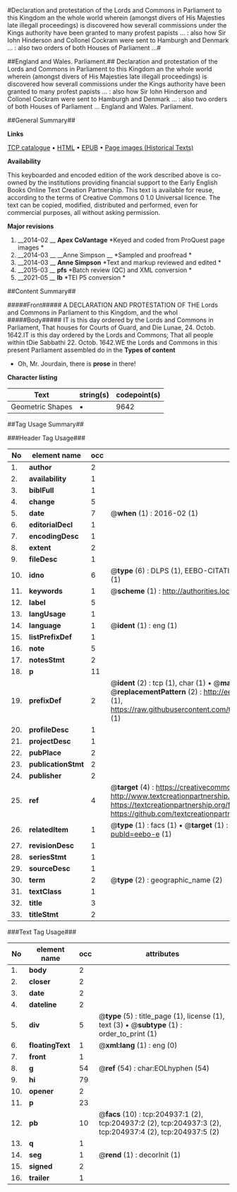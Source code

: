 #Declaration and protestation of the Lords and Commons in Parliament to this Kingdom an the whole world wherein (amongst divers of His Majesties late illegall proceedings) is discovered how severall commissions under the Kings authority have been granted to many profest papists ... : also how Sir Iohn Hinderson and Collonel Cockram were sent to Hamburgh and Denmark ... : also two orders of both Houses of Parliament ...#

##England and Wales. Parliament.##
Declaration and protestation of the Lords and Commons in Parliament to this Kingdom an the whole world wherein (amongst divers of His Majesties late illegall proceedings) is discovered how severall commissions under the Kings authority have been granted to many profest papists ... : also how Sir Iohn Hinderson and Collonel Cockram were sent to Hamburgh and Denmark ... : also two orders of both Houses of Parliament ...
England and Wales. Parliament.

##General Summary##

**Links**

[TCP catalogue](http://www.ota.ox.ac.uk/tcp/)  • 
[HTML](http://tei.it.ox.ac.uk/tcp/Texts-HTML/free/B21/B21905.html)  • 
[EPUB](http://tei.it.ox.ac.uk/tcp/Texts-EPUB/free/B21/B21905.epub) • 
[Page images (Historical Texts)](https://historicaltexts.jisc.ac.uk/eebo-11231360e)

**Availability**

This keyboarded and encoded edition of the work described above is co-owned by the
    institutions providing financial support to the Early English Books Online Text Creation
    Partnership. This text is available for reuse, according to the terms of  Creative Commons 0 1.0 Universal
    licence. The text can be copied, modified, distributed and performed, even for commercial
    purposes, all without asking permission.

**Major revisions**

1. __2014-02 __ __Apex CoVantage__ *Keyed and coded from ProQuest page images *
1. __2014-03 __ __Anne Simpson __ *Sampled and proofread *
1. __2014-03 __ __Anne Simpson__ *Text and markup reviewed and edited *
1. __2015-03 __ __pfs__ *Batch review (QC) and XML conversion *
1. __2021-05 __ __lb__ *TEI P5 conversion *

##Content Summary##

#####Front#####
 A DECLARATION AND PROTESTATION OF THE Lords and Commons in Parliament to this Kingdom, and the whol
#####Body#####
IT is this day ordered by the Lords and Commons in Parliament, That houses for Courts of Guard, and Die Lunae, 24. Octob. 1642.IT is this day ordered by the Lords and Commons; That all people within tDie Sabbathi 22. Octob. 1642.WE the Lords and Commons in this present Parliament assembled do in the
**Types of content**

  * Oh, Mr. Jourdain, there is **prose** in there!

**Character listing**


|Text|string(s)|codepoint(s)|
|---|---|---|
|Geometric Shapes|▪|9642|

##Tag Usage Summary##

###Header Tag Usage###

|No|element name|occ|attributes|
|---|---|---|---|
|1.|__author__|2||
|2.|__availability__|1||
|3.|__biblFull__|1||
|4.|__change__|5||
|5.|__date__|7| @__when__ (1) : 2016-02 (1)|
|6.|__editorialDecl__|1||
|7.|__encodingDesc__|1||
|8.|__extent__|2||
|9.|__fileDesc__|1||
|10.|__idno__|6| @__type__ (6) : DLPS (1), EEBO-CITATION (1), VID (1), EEBO-PROQUEST (1), STC (1), OCLC (1)|
|11.|__keywords__|1| @__scheme__ (1) : http://authorities.loc.gov/ (1)|
|12.|__label__|5||
|13.|__langUsage__|1||
|14.|__language__|1| @__ident__ (1) : eng (1)|
|15.|__listPrefixDef__|1||
|16.|__note__|5||
|17.|__notesStmt__|2||
|18.|__p__|11||
|19.|__prefixDef__|2| @__ident__ (2) : tcp (1), char (1)  •  @__matchPattern__ (2) : ([0-9\-]+):([0-9IVX]+) (1), (.+) (1)  •  @__replacementPattern__ (2) : http://eebo.chadwyck.com/downloadtiff?vid=$1&page=$2 (1), https://raw.githubusercontent.com/textcreationpartnership/Texts/master/tcpchars.xml#$1 (1)|
|20.|__profileDesc__|1||
|21.|__projectDesc__|1||
|22.|__pubPlace__|2||
|23.|__publicationStmt__|2||
|24.|__publisher__|2||
|25.|__ref__|4| @__target__ (4) : https://creativecommons.org/publicdomain/zero/1.0/ (1), http://www.textcreationpartnership.org/docs/. (1), https://textcreationpartnership.org/faq/#faq05 (1), https://github.com/textcreationpartnership (1)|
|26.|__relatedItem__|1| @__type__ (1) : facs (1)  •  @__target__ (1) : https://data.historicaltexts.jisc.ac.uk/view?pubId=eebo-e (1)|
|27.|__revisionDesc__|1||
|28.|__seriesStmt__|1||
|29.|__sourceDesc__|1||
|30.|__term__|2| @__type__ (2) : geographic_name (2)|
|31.|__textClass__|1||
|32.|__title__|3||
|33.|__titleStmt__|2||


###Text Tag Usage###

|No|element name|occ|attributes|
|---|---|---|---|
|1.|__body__|2||
|2.|__closer__|2||
|3.|__date__|2||
|4.|__dateline__|2||
|5.|__div__|5| @__type__ (5) : title_page (1), license (1), text (3)  •  @__subtype__ (1) : order_to_print (1)|
|6.|__floatingText__|1| @__xml:lang__ (1) : eng (0)|
|7.|__front__|1||
|8.|__g__|54| @__ref__ (54) : char:EOLhyphen (54)|
|9.|__hi__|79||
|10.|__opener__|2||
|11.|__p__|23||
|12.|__pb__|10| @__facs__ (10) : tcp:204937:1 (2), tcp:204937:2 (2), tcp:204937:3 (2), tcp:204937:4 (2), tcp:204937:5 (2)|
|13.|__q__|1||
|14.|__seg__|1| @__rend__ (1) : decorInit (1)|
|15.|__signed__|2||
|16.|__trailer__|1||
